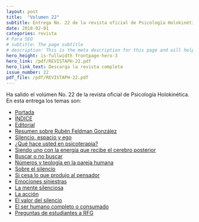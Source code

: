 ```yaml
---
layout: post
title:  "Volumen 22"
subtitle: Entrega No. 22 de la revista oficial de Psicología Holokinética
date: 2018-02-01
categories: revista
# Para SEO
# subtitle: The page subtitle
# description: This is the meta description for this page and will help it appear in search engines
hero_height: is-fullwidth frontpage-hero-3
hero_link: /pdf/REVISTAPH-22.pdf
hero_link_text: Descarga la revista completa
issue_number: 22
pdf_file: /pdf/REVISTAPH-22.pdf
---
```


Ha salido el volúmen No. 22 de la revista oficial de Psicología Holokinética. 
En esta entrega los temas son:


- [Portada](/pdf/REVISTAPH-22.pdf#page=1)
- [ÍNDICE](/pdf/REVISTAPH-22.pdf#page=3)
- [Editorial](/pdf/REVISTAPH-22.pdf#page=4)
- [Resumen sobre Rubén Feldman González](/pdf/REVISTAPH-22.pdf#page=5)
- [Silencio, espacio y ego](/pdf/REVISTAPH-22.pdf#page=7)
- [¿Qué hace usted en psicoterapia?](/pdf/REVISTAPH-22.pdf#page=12)
- [Siendo uno con la energía que recibe el cerebro posterior](/pdf/REVISTAPH-22.pdf#page=13)
- [Buscar o no buscar](/pdf/REVISTAPH-22.pdf#page=14)
- [Números y teología en la pareja humana](/pdf/REVISTAPH-22.pdf#page=16)
- [Sobre el silencio](/pdf/REVISTAPH-22.pdf#page=18)
- [Si cesa lo que produjo al pensador](/pdf/REVISTAPH-22.pdf#page=22)
- [Emociones siniestras](/pdf/REVISTAPH-22.pdf#page=22)
- [La mente silenciosa](/pdf/REVISTAPH-22.pdf#page=24)
- [La acción](/pdf/REVISTAPH-22.pdf#page=30)
- [El valor del silencio](/pdf/REVISTAPH-22.pdf#page=32)
- [El ser humano completo o consumado](/pdf/REVISTAPH-22.pdf#page=39)
- [Preguntas de estudiantes a RFG](/pdf/REVISTAPH-22.pdf#page=40)

